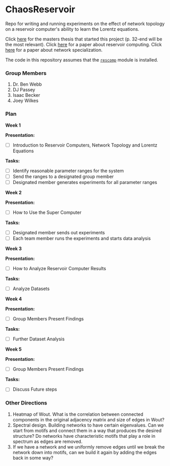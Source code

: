 # ChaosReservoir
Repo for writing and running experiments on the effect of network topology on a reservoir computer's ability to learn the Lorentz equations.

Click [here](Papers/djpassey_thesis.pdf) for the masters thesis that started this project (p. 32-end will be the most relevant). Click [here](Papers/attractor_recon.pdf) for a paper about reservoir computing. Click [here](Papers/spect_dyn_specialization.pdf) for a paper about network specialization.

The code in this repository assumes that the [`rescomp`](https://github.com/djpasseyjr/ReservoirSpecialization) module is installed.

### Group Members
1. Dr. Ben Webb
2. DJ Passey
3. Isaac Becker
4. Joey Wilkes

### Plan
**Week 1**

__Presentation:__
* [ ] Introduction to Reservoir Computers, Network Topology and Lorentz Equations

__Tasks:__
* [ ] Identify reasonable parameter ranges for the system
* [ ] Send the ranges to a designated group member
* [ ] Designated member generates experiments for all parameter ranges

**Week 2**

__Presentation:__
* [ ] How to Use the Super Computer

__Tasks:__
* [ ] Designated member sends out experiments
* [ ] Each team member runs the experiments and starts data analysis

**Week 3**

__Presentation:__

* [ ] How to Analyze Reservoir Computer Results

__Tasks:__
* [ ] Analyze Datasets

**Week 4**

__Presentation:__
* [ ] Group Members Present Findings

__Tasks:__
* [ ] Further Dataset Analysis

**Week 5**

__Presentation:__
* [ ] Group Members Present Findings

__Tasks:__
* [ ] Discuss Future steps


### Other Directions

1. Heatmap of Wout. What is the correlation between connected components in the original adjacency matrix and size of edges in Wout?
2. Spectral design. Building networks to have certain eigenvalues. Can we start from motifs and connect them in a way that produces the desired structure? Do networks have characteristic motifs that play a role in spectrum as edges are removed.
3. If we have a network and we uniformly remove edges until we break the network down into motifs, can we build it again by adding the edges back in some way?
